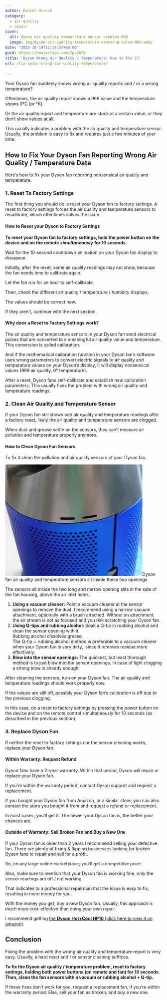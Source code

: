 ```yaml
---
author: Daniel Hirsch
category:
  - air-quality
  - repair
cover:
  alt: dyson air quality temperature sensor problem 999
  image: img/dyson-air-quality-temperature-sensor-problem-999.webp
date: "2023-10-19T11:24:57+00:00"
guid: https://heatertips.com/?p=2079
title: 'Dyson Wrong Air Quality / Temperature: How to Fix It'
url: /fix-dyson-wrong-air-quality-temperature/

---
```

Your Dyson fan suddenly shows wrong air quality reports and / or a wrong temperature?

Oftentimes, the air quality report shows a 999 value and the temperature shows 0°C (or °K).

Or the air quality report and temperature are stuck at a certain value, or they don’t show values at all.

This usually indicates a problem with the air quality and temperature sensor. Usually, the problem is easy to fix and requires just a few minutes of your time.

## How to Fix Your Dyson Fan Reporting Wrong Air Quality / Temperature Data

Here’s how to fix your Dyson fan reporting nonsensical air quality and temperature.

### 1\. Reset To Factory Settings

The first thing you should do is reset your Dyson fan to factory settings. A reset to factory settings forces the air quality and temperature sensors to recalibrate, which oftentimes solves the issue.

#### How to Reset your Dyson to Factory Settings

**To reset your Dyson fan to factory settings, hold the power button on the device and on the remote** **_simultaneously_** **for 10 seconds.**

Wait for the 10-second countdown animation on your Dyson fan display to disappear.

Initially, after the reset, some air quality readings may not show, because the fan needs time to calibrate again.

Let the fan run for an hour to self-calibrate.

Then, check the different air quality / temperature / humidity displays.

The values should be correct now.

If they aren’t, continue with the next section.

#### Why does a Reset to Factory Settings work?

The air quality and temperature sensors in your Dyson fan send electrical pulses that are converted to a meaningful air quality value and temperature. This conversion is called calibration.

And if the mathematical calibration function in your Dyson fan’s software uses wrong parameters to convert electric signals to air quality and temperature values on your Dyson’s display, it will display nonsensical values (999 air quality, 0° temperature).

After a reset, Dyson fans self-calibrate and establish new calibration parameters. This usually fixes the problem with wrong air quality and temperature readings.

### 2\. Clean Air Quality and Temperature Sensor

If your Dyson fan still shows odd air quality and temperature readings after a factory reset, likely the air quality and temperature sensors are clogged.

When dust and grease settle on the sensors, they can’t measure air pollution and temperature properly anymore.

#### How to Clean Dyson Fan Sensors

To fix it clean the pollution and air quality sensors of your Dyson fan.

![dyson sensor slits openings](/img/dyson-sensor-slits-openings.webp)Dyson fan air quality and temperature sensors sit inside these two openings

The sensors sit inside the two long and narrow opening slits in the side of the fan housing, above the air inlet holes.

1. **Using a vacuum cleaner:** Point a vacuum cleaner at the sensor openings to remove the dust. I recommend using a narrow vacuum attachment, optionally with a brush attached. Without an attachment, the air stream is not as focused and you risk scratching your Dyson fan.
1. **Using Q-tips and rubbing alcohol:** Soak a Q-tip in rubbing alcohol and clean the sensor opening with it.  
Rubbing alcohol dissolves grease.  
The Q-tip + rubbing alcohol method is preferable to a vacuum cleaner when your Dyson fan is very dirty,  since it removes residue more effectively.
1. **Blow into the sensor openings:** The quickest, but least thorough method is to just blow into the sensor openings. In case of light clogging a strong blow is already enough.

After cleaning the sensors, turn on your Dyson fan. The air quality and temperature readings should work properly now.

If the values are still off, possibly your Dyson fan’s calibration is off due to the previous clogging.

In this case, do a reset to factory settings by pressing the power button on the device and on the remote control simultaneously for 10 seconds (as described in the previous section).

### 3\. Replace Dyson Fan

If neither the reset to factory settings nor the sensor cleaning works, replace your Dyson fan.

#### Within Warranty: Request Refund

Dyson fans have a 2-year warranty. Within that period, Dyson will repair or replace your Dyson fan.

If you’re within the warranty period, contact Dyson support and request a replacement.

If you bought your Dyson fan from Amazon, or a similar store, you can also contact the store you bought it from and request a refund or replacement.

In most cases, you’ll get it. The newer your Dyson fan is, the better your chances are.

#### Outside of Warranty: Sell Broken Fan and Buy a New One

If your Dyson fan is older than 2 years I recommend selling your defective fan. There are plenty of fixing & flipping businesses looking for broken Dyson fans to repair and sell for a profit.

So, on any large online marketplace, you’ll get a competitive price.

Also, make sure to mention that your Dyson fan is working fine, only the sensor readings are off / not working.

That indicates to a professional repairman that the issue is easy to fix, resulting in more money for you.

With the money you get, buy a new Dyson fan. Usually, this approach is _much_ more cost-effective than doing your own repair.

I recommend getting [the **Dyson Hot+Cool HP10** (click here to view it on amazon)](https://www.amazon.com/Dyson-Purifier-CoolTM-Gen1-HP10/dp/B0CDQW6Q7W?_encoding=UTF8&pd_rd_w=ke7nh&content-id=amzn1.sym.952cfb50-b01e-485f-be6e-00434541418b%3Aamzn1.symc.e5c80209-769f-4ade-a325-2eaec14b8e0e&pf_rd_p=952cfb50-b01e-485f-be6e-00434541418b&pf_rd_r=7E142VASPPRKQB2MZ1VE&pd_rd_wg=HWylO&pd_rd_r=abccc7e7-a7b4-498b-9a08-155708193491&th=1&linkCode=ll1&tag=heatertips-20&linkId=2d8991c5b9010aab8a88bc89a99dea14&language=en_US&ref_=as_li_ss_tl).

## Conclusion

Fixing the problem with the wrong air quality and temperature report is very easy. Usually, a hard reset and / or sensor cleaning suffices.

**To fix the Dyson air quality / temperature problem, reset to factory settings, holding both power buttons (on remote and fan) for 10 seconds. Then, clean the fan sensors with a vacuum or rubbing alcohol + Q-tip.**

If these fixes don’t work for you, request a replacement fan, if you’re within the warranty period. Else, sell your fan as broken, and buy a new one.
